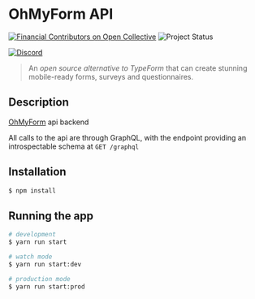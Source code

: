 # OhMyForm API

[![Financial Contributors on Open Collective](https://opencollective.com/ohmyform-sustainability/all/badge.svg?label=financial+contributors)](https://opencollective.com/ohmyform-sustainability)
![Project Status](https://img.shields.io/badge/status-0.9.0-green.svg)

[![Discord](https://img.shields.io/discord/595773457862492190.svg?label=Discord%20Chat)](https://discord.gg/MJqAuAZ)
> An *open source alternative to TypeForm* that can create stunning mobile-ready forms, surveys and questionnaires.

## Description

[OhMyForm](https://github.com/ohmyforn) api backend

All calls to the api are through GraphQL, with the endpoint 
providing an introspectable schema at `GET /graphql`

## Installation

```bash
$ npm install
```

## Running the app

```bash
# development
$ yarn run start

# watch mode
$ yarn run start:dev

# production mode
$ yarn run start:prod
```
